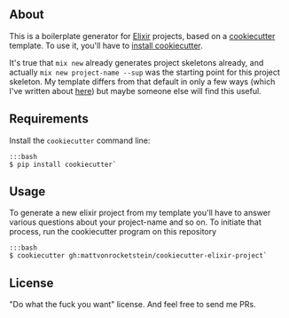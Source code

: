 ## About  

This is a boilerplate generator for [Elixir](elixir-lang.org) projects, based on a [cookiecutter](https://cookiecutter.readthedocs.io) template.  To use it, you'll have to [install cookiecutter](https://cookiecutter.readthedocs.io/en/latest/installation.html).

It's true that `mix new` already generates project skeletons already, and actually `mix new project-name --sup` was the starting point for this project skeleton.  My template differs from that default in only a few ways (which I've written about [here](https://mattvonrocketstein.github.io/heredoc/elixir-boilerplate.html)) but maybe someone else will find this useful.

## Requirements

Install the `cookiecutter` command line:

    :::bash
    $ pip install cookiecutter`    

## Usage

To generate a new elixir project from my template you'll have to answer various questions about your project-name and so on.  To initiate that process, run the cookiecutter program on this repository

    :::bash
    $ cookiecutter gh:mattvonrocketstein/cookiecutter-elixir-project`    

## License

"Do what the fuck you want" license.  And feel free to send me PRs.
